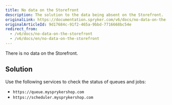 ```yaml
---
title: No data on the Storefront
description: The solution to the data being absent on the Storefront.
originalLink: https://documentation.spryker.com/v6/docs/no-data-on-the-storefront
originalArticleId: 9d17684c-91f2-465a-9bbd-7716668bc54e
redirect_from:
  - /v6/docs/no-data-on-the-storefront
  - /v6/docs/en/no-data-on-the-storefront
---
```


There is no data on the Storefront.

## Solution

Use the following services to check the status of queues and jobs:

* `https://queue.mysprykershop.com`
* `https://scheduler.mysprykershop.com`
